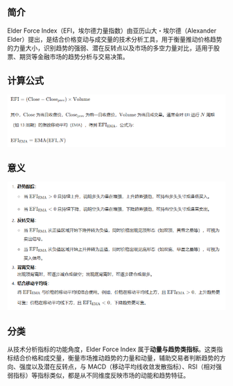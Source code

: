 ## 简介

Elder Force Index（EFI，埃尔德力量指数）由亚历山大・埃尔德（Alexander Elder）提出，是结合价格变动与成交量的技术分析工具，用于衡量推动价格趋势的力量大小，识别趋势的强弱、潜在反转点以及市场的多空力量对比，适用于股票、期货等金融市场的趋势分析与交易决策。

## 计算公式

![image-20250930095748886](.\photo\image-20250930095748886.png)

## 意义

![image-20250930095945604](.\photo\image-20250930095945604.png)

## 分类

从技术分析指标的功能角度，Elder Force Index 属于**动量与趋势类指标**。这类指标结合价格和成交量，衡量市场推动趋势的力量和动量，辅助交易者判断趋势的方向、强度以及潜在反转点，与 MACD（移动平均线收敛发散指标）、RSI（相对强弱指标）等指标类似，都是从不同维度反映市场的动能和趋势特征。
